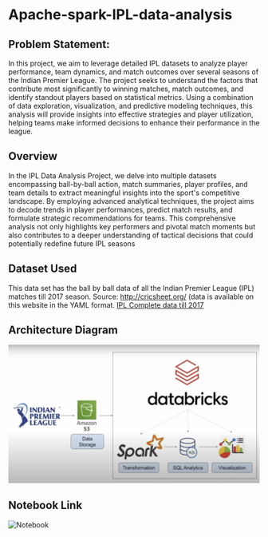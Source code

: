 # Apache-spark-IPL-data-analysis

## Problem Statement:
In this project, we aim to leverage detailed IPL datasets to analyze player performance, team dynamics, and match outcomes over several seasons of the Indian Premier League. The project seeks to understand the factors that contribute most significantly to winning matches, match outcomes, and identify standout players based on statistical metrics. Using a combination of data exploration, visualization, and predictive modeling techniques, this analysis will provide insights into effective strategies and player utilization, helping teams make informed decisions to enhance their performance in the league.

## Overview
In the IPL Data Analysis Project, we delve into multiple datasets encompassing ball-by-ball action, match summaries, player profiles, and team details to extract meaningful insights into the sport's competitive landscape.
By employing advanced analytical techniques, the project aims to decode trends in player performances, predict match results, and formulate strategic recommendations for teams.
This comprehensive analysis not only highlights key performers and pivotal match moments but also contributes to a deeper understanding of tactical decisions that could potentially redefine future IPL seasons

## Dataset Used
This data set has the ball by ball data of all the Indian Premier League (IPL) matches till 2017 season. 
Source: http://cricsheet.org/ (data is available on this website in the YAML format. 
[IPL Complete data till 2017](https://www.kaggle.com/datasets/oneplustricks/ipl-complete-data-till-2017)

## Architecture Diagram
![Architecture Diagram](https://github.com/viraj473/Apache-spark-IPL-data-analysis/blob/main/Architecture.png?raw=true)


## Notebook Link
![Notebook]([https://github.com/viraj473/Apache-spark-IPL-data-analysis/blob/main/Architecture.png?raw=true](https://databricks-prod-cloudfront.cloud.databricks.com/public/4027ec902e239c93eaaa8714f173bcfc/2571796696835569/2623988613253613/558343188337102/latest.html))
